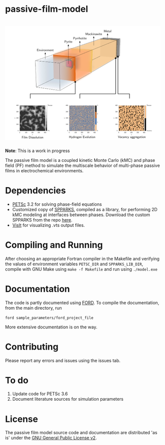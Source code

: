 passive-film-model
==================

![Schematic of the passive film model](doc/pfm-splash.png)
==================
**Note**: This is a work in progress

The passive film model is a coupled kinetic Monte Carlo (kMC) and phase field (PF) method to simulate the multiscale behavior of multi-phase passive films in electrochemical environments.


Dependencies
============
* [PETSc](http://www.mcs.anl.gov/petsc/) 3.2 for solving phase-field equations
* Customized copy of [SPPARKS](http://spparks.sandia.gov/), compiled as a library, for performing 2D kMC modeling at interfaces between phases. Download the custom SPPARKS from the repo [here](https://github.com/arvk/spparks-pfm).
* [VisIt](https://wci.llnl.gov/simulation/computer-codes/visit/) for visualizing .vts output files.


Compiling and Running
=====================
After choosing an appropriate Fortran compiler in the Makefile and verifying the values of environment variables `PETSC_DIR` and `SPPARKS_LIB_DIR`, compile with GNU Make using `make -f Makefile` and run using `./model.exe`

Documentation
=============
The code is partly documented using [FORD](https://github.com/cmacmackin/ford). To compile the documentation, from the main directory, run

`ford sample_parameters/ford_project_file`

More extensive documentation is on the way.

Contributing
============
Please report any errors and issues using the issues tab.

To do
=====
1. Update code for PETSc 3.6
2. Document literature sources for simulation parameters

License
=======
The passive film model source code and documentation are distributed 'as is' under the [GNU General Public License v2](doc/LICENSE).
